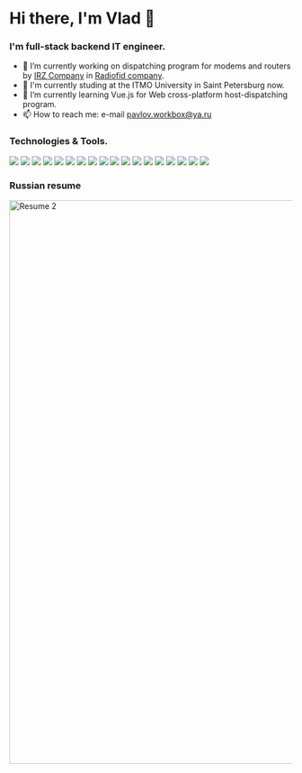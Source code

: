 # Hi there, I'm Vlad 👋

### I'm full-stack backend IT engineer.

- 🔭 I’m currently working on dispatching program for modems and routers by [IRZ Company](https://www.irz.net) in [Radiofid company](https://www.radiofid.ru).
- 📖 I'm currently studing at the ITMO University in Saint Petersburg now.
- 🌱 I’m currently learning Vue.js for Web cross-platform host-dispatching program.
- 📫 How to reach me: e-mail pavlov.workbox@ya.ru

### Technologies & Tools.

![](https://img.shields.io/badge/OS-macOS-informational?style=flat&logo=&logoColor=white&color=red)
![](https://img.shields.io/badge/OS-Linux_(CentOS)-informational?style=flat&logo=&logoColor=white&color=red)
![](https://img.shields.io/badge/OS-Linux_(RedHatOS)-informational?style=flat&logo=&logoColor=white&color=red)
![](https://img.shields.io/badge/Code-Java-informational?style=flat&logo=&logoColor=white&color=2bbc8a)
![](https://img.shields.io/badge/Code-Java_(Android)-informational?style=flat&logo=&logoColor=white&color=2bbc8a)
![](https://img.shields.io/badge/Code-Kotlin_(Android)-informational?style=flat&logo=&logoColor=white&color=2bbc8a)
![](https://img.shields.io/badge/Code-C++-informational?style=flat&logo=&logoColor=white&color=2bbc8a)
![](https://img.shields.io/badge/Code-JavaScript-informational?style=flat&logo=&logoColor=white&color=2bbc8a)
![](https://img.shields.io/badge/Code-Python-informational?style=flat&logo=&logoColor=white&color=2bbc8a)
![](https://img.shields.io/badge/Code-Haskell-informational?style=flat&logo=&logoColor=white&color=2bbc8a)
![](https://img.shields.io/badge/Code-Swift_(iOS)-informational?style=flat&logo=&logoColor=white&color=2bbc8a)
![](https://img.shields.io/badge/Code-Solidity-informational?style=flat&logo=&logoColor=white&color=2bbc8a)
![](https://img.shields.io/badge/Shell-Bash-informational?style=flat&logo=&logoColor=white&color=blue)
![](https://img.shields.io/badge/Tools-MySQL-informational?style=flat&logo=&logoColor=white&color=aqua)
![](https://img.shields.io/badge/Tools-PostgreSQL-informational?style=flat&logo=&logoColor=white&color=aqua)
![](https://img.shields.io/badge/Framework-Spring-informational?style=flat&logo=&logoColor=white&color=marron)
![](https://img.shields.io/badge/Framework-React-informational?style=flat&logo=&logoColor=white&color=marron)
![](https://img.shields.io/badge/Framework-Vue.js-informational?style=flat&logo=&logoColor=white&color=marron)

### Russian resume

<img width="1001" alt="Resume 2" src="https://user-images.githubusercontent.com/57577113/202562869-d3273ad6-0e19-45e2-9e93-a0603a0bc714.png">




